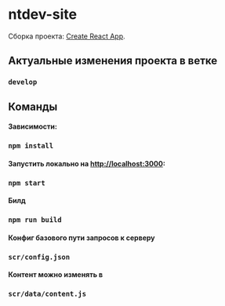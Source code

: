 # ntdev-site
Сборка проекта:
[Create React App](https://github.com/facebook/create-react-app).

## Актуальные изменения проекта в ветке
### `develop`


## Команды
#### Зависимости:
### `npm install`
#### Запустить локально на [http://localhost:3000](http://localhost:3000):
### `npm start`
#### Билд
### `npm run build`
#### Конфиг базового пути запросов к серверу
### `scr/config.json`
#### Контент можно изменять в 
### `scr/data/content.js`


